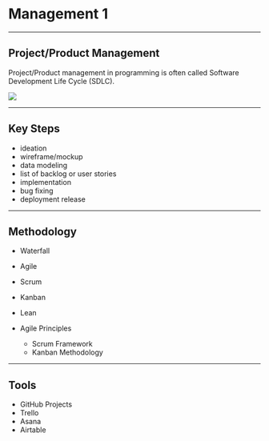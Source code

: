 # Management 1

---

## Project/Product Management

Project/Product management in programming is often called Software Development Life Cycle (SDLC).

![](./assets/sdlc.png)

---

## Key Steps

- ideation
- wireframe/mockup
- data modeling
- list of backlog or user stories
- implementation
- bug fixing
- deployment release

---

## Methodology

- Waterfall
- Agile
- Scrum
- Kanban
- Lean

- Agile Principles
  - Scrum Framework
  - Kanban Methodology

---

## Tools

- GitHub Projects
- Trello
- Asana
- Airtable
